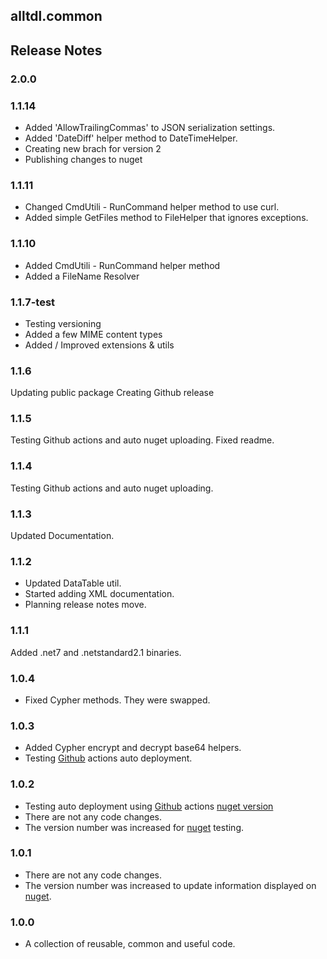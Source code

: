 ## alltdl.common

## Release Notes

### 2.0.0

### 1.1.14

- Added 'AllowTrailingCommas' to JSON serialization settings.
- Added 'DateDiff' helper method to DateTimeHelper.
- Creating new brach for version 2
- Publishing changes to nuget

### 1.1.11

- Changed CmdUtili - RunCommand helper method to use curl.
- Added simple GetFiles method to FileHelper that ignores exceptions.

### 1.1.10

- Added CmdUtili - RunCommand helper method
- Added a FileName Resolver

### 1.1.7-test

- Testing versioning
- Added a few MIME content types
- Added / Improved extensions & utils

### 1.1.6

Updating public package
Creating Github release

### 1.1.5

Testing Github actions and auto nuget uploading.
Fixed readme.

### 1.1.4

Testing Github actions and auto nuget uploading. 

### 1.1.3

Updated Documentation.

### 1.1.2

- Updated DataTable util.
- Started adding XML documentation.
- Planning release notes move.

### 1.1.1

Added .net7 and .netstandard2.1 binaries.

### 1.0.4

- Fixed Cypher methods. They were swapped.

### 1.0.3

- Added Cypher encrypt and decrypt base64 helpers.
- Testing [Github] actions auto deployment.

### 1.0.2

- Testing auto deployment using [Github] actions [nuget version]
- There are not any code changes.
- The version number was increased for [nuget] testing.

### 1.0.1

- There are not any code changes.
- The version number was increased to update information displayed on [nuget].

### 1.0.0

- A collection of reusable, common and useful code.

[nuget]: <https://www.nuget.org/packages/alltdl.common/> "Nuget.org"
[nuget version]: <https://www.nuget.org/packages/alltdl.common/#versions-body-tab> "nuget.org Version"
[github]: <https://github.com/Lewis-Fam/alltdl.common> "Public Repository"